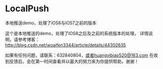 # LocalPush
本地推送demo，处理了iOS8与IOS7之前的版本

这个是本地推送的demo，处理了IOS8之后及之前的系统版本的处理，
详情说明，请参考博客：http://blog.csdn.net/woaifen3344/article/details/44302635

如果有任何问题，请联系：632840804，或者huangyibiao520@163.com
在收到反馈后，会在第一时间查看并以最大的努力来为你提供帮助，谢谢！
